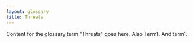 ```yaml
---
layout: glossary
title: Threats
---
```


Content for the glossary term "Threats" goes here. Also Term1. And term1.

